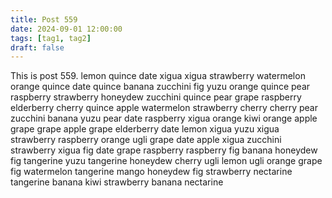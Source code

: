 ```yaml
---
title: Post 559
date: 2024-09-01 12:00:00
tags: [tag1, tag2]
draft: false
---
```

This is post 559.
lemon
quince
date
xigua
xigua
strawberry
watermelon
orange
quince
date
quince
banana
zucchini
fig
yuzu
orange
quince
pear
raspberry
strawberry
honeydew
zucchini
quince
pear
grape
raspberry
elderberry
cherry
quince
apple
watermelon
strawberry
cherry
cherry
pear
zucchini
banana
yuzu
pear
date
raspberry
xigua
orange
kiwi
orange
apple
grape
grape
apple
grape
elderberry
date
lemon
xigua
yuzu
xigua
strawberry
raspberry
orange
ugli
grape
date
apple
xigua
zucchini
strawberry
xigua
fig
date
grape
raspberry
raspberry
fig
banana
honeydew
fig
tangerine
yuzu
tangerine
honeydew
cherry
ugli
lemon
ugli
orange
grape
fig
watermelon
tangerine
mango
honeydew
fig
strawberry
nectarine
tangerine
banana
kiwi
strawberry
banana
nectarine
